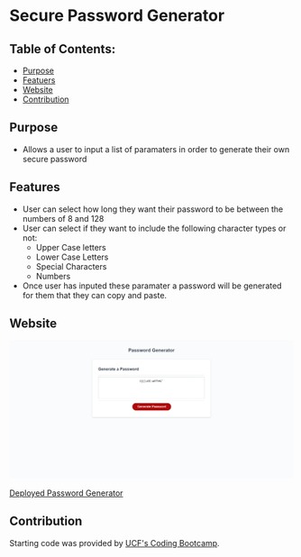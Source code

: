 # Secure Password Generator

## Table of Contents:
* [Purpose](#purpose)
* [Featuers](#features)
* [Website](#website)
* [Contribution](#contribution)

## Purpose
* Allows a user to input a list of paramaters in order to generate their own secure password

## Features
* User can select how long they want their password to be between the numbers of 8 and 128
* User can select if they want to include the following character types or not: 
  * Upper Case letters
  * Lower Case Letters
  * Special Characters
  * Numbers
* Once user has inputed these paramater a password will be generated for them that they can copy and paste.

## Website
![Password Generator](assets/images/Screen-shot.png)

[Deployed Password Generator](https://ajcuddeback.github.io/password-generator)

## Contribution
Starting code was provided by [UCF's Coding Bootcamp](https://github.com/coding-boot-camp/friendly-parakeet).
